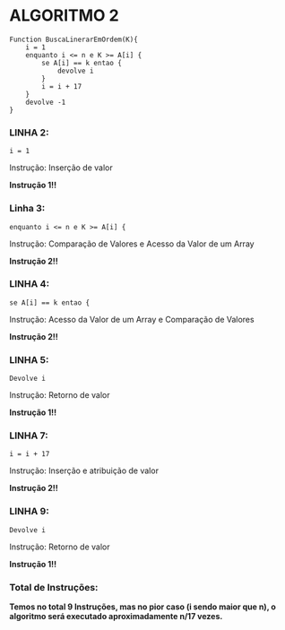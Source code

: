 # ALGORITMO 2

```http
Function BuscaLinerarEmOrdem(K){
    i = 1 
    enquanto i <= n e K >= A[i] {
        se A[i] == k entao {
            devolve i
        }
        i = i + 17 
    }
    devolve -1
}
```

### LINHA 2:
```http
i = 1
```
Instrução: Inserção de valor

**Instrução 1!!**

### Linha 3:
```http
enquanto i <= n e K >= A[i] {
```
Instrução: Comparação de Valores e Acesso da Valor de um Array

**Instrução 2!!**

### LINHA 4:
```http
se A[i] == k entao {
```
Instrução: Acesso da Valor de um Array e Comparação de Valores

**Instrução 2!!**

### LINHA 5:
```http
Devolve i
```
Instrução: Retorno de valor

**Instrução 1!!**

### LINHA 7: 
```http
i = i + 17
```
Instrução: Inserção e atribuição de valor

**Instrução 2!!**

### LINHA 9:
```http
Devolve i
```
Instrução: Retorno de valor

**Instrução 1!!**

### Total de Instruções:

**Temos no total 9 Instruções, mas no pior caso (i sendo maior que n), o algoritmo será executado aproximadamente n/17 vezes.**